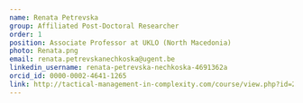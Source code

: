 ```yaml
---
name: Renata Petrevska
group: Affiliated Post-Doctoral Researcher
order: 1
position: Associate Professor at UKLO (North Macedonia)
photo: Renata.png
email: renata.petrevskanechkoska@ugent.be
linkedin_username: renata-petrevska-nechkoska-4691362a
orcid_id: 0000-0002-4641-1265
link: http://tactical-management-in-complexity.com/course/view.php?id=2
---
```

